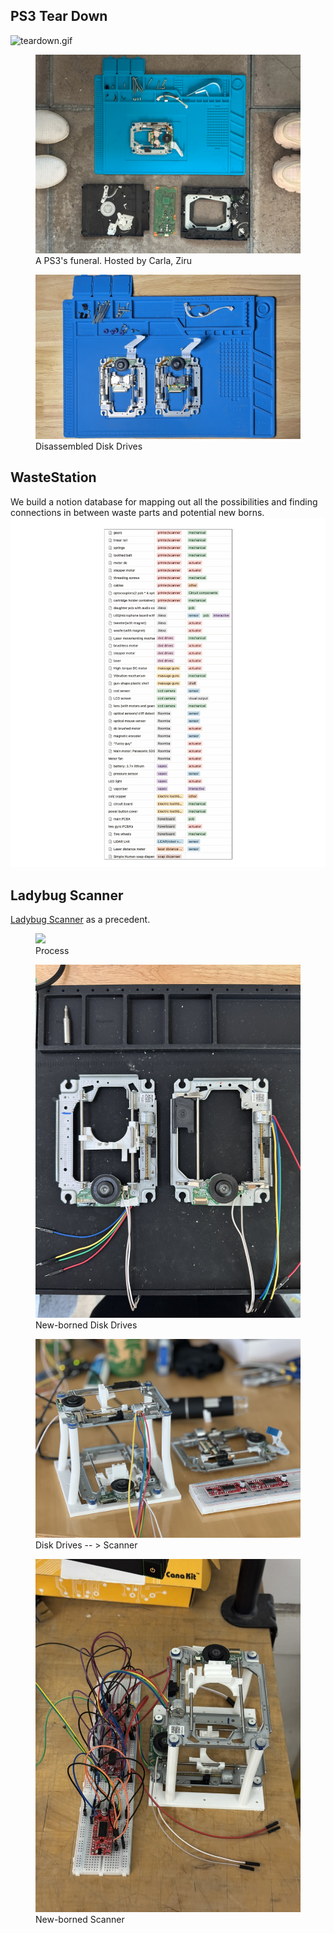 ## PS3 Tear Down
![teardown.gif](teardown.gif)
<figure>
  <img src=ps3_2.jpg>
  <figcaption>A PS3's funeral. Hosted by Carla, Ziru</figcaption>
</figure>

<figure>
  <img src=DiskDrives.JPG>
  <figcaption>Disassembled Disk Drives</figcaption>
</figure>

## WasteStation
We build a notion database for mapping out all the possibilities and finding connections in between waste parts and potential new borns.
![archive.png](archive.png)

## Ladybug Scanner
[Ladybug Scanner](https://github.com/yuji3w/ladybug?tab=readme-ov-file) as a precedent.
<figure>
  <img src=hands.png>
  <figcaption>Process</figcaption>
</figure>

<figure>
  <img src=newborn.JPEG>
  <figcaption>New-borned Disk Drives</figcaption>
</figure>

<figure>
  <img src=groupphoto.jpg>
  <figcaption>Disk Drives -- > Scanner</figcaption>
</figure>

<figure>
  <img src=scanner.JPEG>
  <figcaption>New-borned Scanner</figcaption>
</figure>









